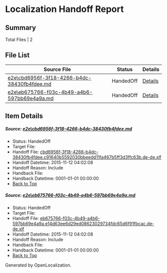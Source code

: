 # <a name='report-top'></a> Localization Handoff Report

## Summary
 Total Files | 2

## File List
 Source File | Status | Details 
 ----------- | ------ | ------- 
 [e2e\cbd6956f-3f18-4266-b4dc-38430fb4fdee.md](https://github.com/OpenLocalizationTest/oltest/blob/5a73b5f5ae089abc0862818d2ff077cb90928d81/e2e/cbd6956f-3f18-4266-b4dc-38430fb4fdee.md) | HandedOff | [Details](#a9ed7499b2a2f65e2fa0c49d649356f2da55871b1)
 [e2e\eb675766-f03c-4b49-a4b6-597bb69e4a9a.md](https://github.com/OpenLocalizationTest/oltest/blob/5a73b5f5ae089abc0862818d2ff077cb90928d81/e2e/eb675766-f03c-4b49-a4b6-597bb69e4a9a.md) | HandedOff | [Details](#4cb126f6b2903f1fd2dbca504a0ebb828a8595c02)

## Item Details
##### <a name='a9ed7499b2a2f65e2fa0c49d649356f2da55871b1'></a> Source: [e2e\cbd6956f-3f18-4266-b4dc-38430fb4fdee.md](https://github.com/OpenLocalizationTest/oltest/blob/5a73b5f5ae089abc0862818d2ff077cb90928d81/e2e/cbd6956f-3f18-4266-b4dc-38430fb4fdee.md)
* Status: HandedOff
* Target File: 
* Handoff File: [cbd6956f-3f18-4266-b4dc-38430fb4fdee.c91640b5592030bbeedd11fa467b5ff3d3ffc63b.de-de.xlf](https://github.com/OpenLocalizationTestOrg/olhandoff/blob/f57aa74aaec6542fa669f3570c7595b18c4b290c/ol-handoff/OpenLocalizationTestOrg/oltest.de-de/yanz/cbd6956f-3f18-4266-b4dc-38430fb4fdee.c91640b5592030bbeedd11fa467b5ff3d3ffc63b.de-de.xlf)
* Handoff Datetime: 2015-11-12 04:02:08
* Handoff Reason: Include
* Handback File: 
* Handback Datetime: 0001-01-01 00:00:00
* [Back to Top](#report-top)

##### <a name='4cb126f6b2903f1fd2dbca504a0ebb828a8595c02'></a> Source: [e2e\eb675766-f03c-4b49-a4b6-597bb69e4a9a.md](https://github.com/OpenLocalizationTest/oltest/blob/5a73b5f5ae089abc0862818d2ff077cb90928d81/e2e/eb675766-f03c-4b49-a4b6-597bb69e4a9a.md)
* Status: HandedOff
* Target File: 
* Handoff File: [eb675766-f03c-4b49-a4b6-597bb69e4a9a.e14d63ee6d29ed08623029734fdc65d6f91fbcac.de-de.xlf](https://github.com/OpenLocalizationTestOrg/olhandoff/blob/f57aa74aaec6542fa669f3570c7595b18c4b290c/ol-handoff/OpenLocalizationTestOrg/oltest.de-de/yanz/eb675766-f03c-4b49-a4b6-597bb69e4a9a.e14d63ee6d29ed08623029734fdc65d6f91fbcac.de-de.xlf)
* Handoff Datetime: 2015-11-12 04:02:08
* Handoff Reason: Include
* Handback File: 
* Handback Datetime: 0001-01-01 00:00:00
* [Back to Top](#report-top)


Generated by OpenLocalization.

